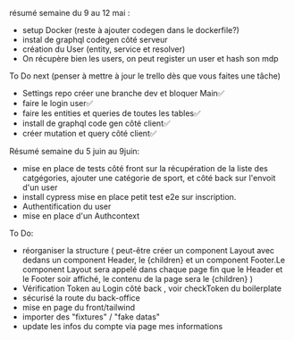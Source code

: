 résumé semaine du 9 au 12 mai :

- setup Docker (reste à ajouter codegen dans le dockerfile?)
- instal de graphql codegen côté serveur
- création du User (entity, service et resolver)
- On récupère bien les users, on peut register un user et hash son mdp

To Do next (penser à mettre à jour le trello dès que vous faites une tâche)

- Settings repo créer une branche dev et bloquer Main✅
- faire le login user✅
- faire les entities et queries de toutes les tables✅
- install de graphql code gen côté client✅
- créer mutation et query côté client✅


Résumé semaine du 5 juin au 9juin:
- mise en place de tests côté front sur la récupération de la liste des catgégories, ajouter une catégorie de sport, et côté back sur l'envoit d'un user
- install cypress mise en place petit test e2e sur inscription.
- Authentification du user 
- mise en place d'un Authcontext

To Do:
- réorganiser la structure ( peut-être créer un component Layout avec dedans un component Header, le {children} et un component Footer.Le component Layout sera appelé dans chaque page fin que le Header et le Footer soir affiché, le contenu de la page sera le {children} )
- Vérification Token au Login côté back , voir checkToken du boilerplate
- sécurisé la route du back-office
- mise en page du front/tailwind
- importer des "fixtures" / "fake datas"
- update les infos du compte via page mes informations
